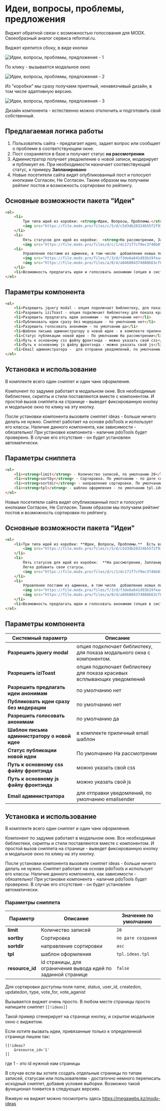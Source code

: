 # Идеи, вопросы, проблемы, предложения

Виджет обратной связи с возможностью голосования для MODX.  Своеобразный аналог сервиса reformal.ru.

Виджет крепится сбоку, в виде кнопки

![Идеи, вопросы, проблемы, предложения - 1](https://file.modx.pro/files/4/d/e/4dedc3fa3987b965cc643d673774c4c6s.jpg)

По клику - вызывается модальное окно

![Идеи, вопросы, проблемы, предложения - 2](https://file.modx.pro/files/f/7/7/f775750f2e2cef567e9fc55ab842396ds.jpg)

Из "коробки" мы сразу получаем приятный, ненавязчивый дизайн, в том числе адаптивную версию.

![Идеи, вопросы, проблемы, предложения - 3](https://file.modx.pro/files/a/d/3/ad3e443dc5c0b21189f5102d68218595s.jpg)

Дизайн компонента - естественно можно отключить и подготовить свой собственный.

## Предлагаемая логика работы

1. Пользователь сайта - предлагает идею, задает вопрос или сообщает о проблеме в соответствующем окне.
2. Пост сохраняется в базе и получает статус **на рассмотрении**
3. Администратор получает уведомление о новой записи, модерирует и публикует ее. При необходимости назначает соотвествующий статус, к примеру **Запланировано**
4. Новые посетители сайта видят опубликованный пост и голосуют кнопками Согласен, Не Согласен. Таким образом мы получаем рейтинг постов и возможность сортировки по рейтингу.

## Основные возможности пакета "Идеи"

```html
<ol>
    <li>
        Три типа идей из коробки: <strong>Идеи, Вопросы, Проблемы.</strong>  Есть возможность изменения и добавления новых типов
        <img src="https://file.modx.pro/files/c/5/d/c5d3db20324b55f2f9390317d0b3ebce.png">
    </li>
    <li>
        Пять статусов для идей из коробки:  <strong>На рассмотрении, Запланировано, Отклонено, Выполнено, Делается </strong> Легко добавить свои статусы..
        <img src="https://file.modx.pro/files/d/c/1/dc171f7cf9ec3746b875de785080461f.png"></li>
    <li>
        Управление постами из админки, в том числе  добавление новых постов
        <img src="https://file.modx.pro/files/f/3/d/f3de6a641d93b19fea4c964ddc3e3483.png">
        <img src="https://file.modx.pro/files/a/0/4/a046804374888b63cf877fb5aaaeb5a5.png">
    </li>
    <li>Возможность предлагать идеи и голосовать анонимам (опция в системных настройках компонента)</li>
</ol>
```

## Параметры компонента

```html
<ol>
    <li>Разрешить jquery modal - опция подключает библиотеку, для показа модального окна с компонентом. Также здесь подключается библиотека iziToast - всплывающие уведомления</li>
    <li>Разрешить iziToast - опция подключает библиотеку для показа красивых всплывающих уведомлений</li>
    <li>Разрешить предлагать идеи анонимам - по умолчанию нет</li>
    <li>Публиковать идеи сразу без модерации - по умолчанию нет</li>
    <li>Разрешить голосовать анонимам - по умолчанию да</li>
    <li>Шаблон письма администратору о новой идее - в комплекте приличный email шаблон</li>
    <li>Статус публикации новой идеи - По умолчанию На рассмотрении</li>
    <li>Путь к основному css файлу фронтэнда - можно указать свой css</li>
    <li>Путь к основному js файлу фронтэнда - можно указать свой js</li>
    <li>Email администратора -  для отправки уведомлений, по умолчанию emailsender </li>
</ol>
```

## Установка и использование

В комплекте всего один сниппет и один чанк оформления.

Компонент по задумке работает в модальном окне.  Все необходимые библиотеки, скрипты и стили поставляются вместе с компонентом. И простой вызов сниппета на странице - выведет фиксированную кнопку и модальное окно по клику на эту кнопку.

После установки компонента вызовите сниппет ideas - больше ничего делать не нужно.
Сниппет работает на основе pdoTools и использует его классы.  Наличие данного компонента, как зависимости - обязательно! При установке компонента - наличие pdoTools будет проверено. В случае его отсутствия - он будет установлен автоматически.

## Параметры сниппета

```html
<ul>
    <li><strong>limit</strong> - Количество записей, по умолчанию 20</li>
    <li><strong>sortby</strong> - Сортировка. По умолчанию - по дате создания. Для сортировки доступны поля name, status, user_id, createdon, updatedon, type, vote_for, vote_aganist</li>
    <li><strong>sortdir</strong> - направление сортировки. По умолчанию - asc</li>
    <li><strong>tpl</strong> - шаблон оформления - по умолчанию tpl.ideas.tpl</li>
</ul>
```

Новые посетители сайта видят опубликованный пост и голосуют кнопками Согласен, Не Согласен. Таким образом мы получаем рейтинг постов и возможность сортировки по рейтингу.

## Основные возможности пакета "Идеи"

```html
<ol>
    <li>Три типа идей из коробки: **Идеи, Вопросы, Проблемы.**  Есть возможность изменения и добавления новых типов
        <img src="https://file.modx.pro/files/c/5/d/c5d3db20324b55f2f9390317d0b3ebce.png">
    </li>
    <li>
        Пять статусов для идей из коробки:  **На рассмотрении, Запланировано, Отклонено, Выполнено, Делается**
        Легко добавить свои статусы.
        <img src="https://file.modx.pro/files/d/c/1/dc171f7cf9ec3746b875de785080461f.png">
    </li>
    <li>
        Управление постами из админки, в том числе  добавление новых постов
        <img src="https://file.modx.pro/files/f/3/d/f3de6a641d93b19fea4c964ddc3e3483.png">
        <img src="https://file.modx.pro/files/a/0/4/a046804374888b63cf877fb5aaaeb5a5.png">
    </li>
    <li>Возможность предлагать идеи и голосовать анонимам (опция в системных настройках компонента)</li>
</ol>
```

## Параметры компонента

| Системный параметр                            | Описание                                                                |
|-----------------------------------------------|-------------------------------------------------------------------------|
| **Разрешить jquery modal**                    | опция подключает библиотеку, для показа модального окна с компонентом.  |
| **Разрешить iziToast**                        | опция подключает библиотеку для показа красивых всплывающих уведомлений |
| **Разрешить предлагать идеи анонимам**        | по умолчанию нет                                                        |
| **Публиковать идеи сразу без модерации**      | по умолчанию нет                                                        |
| **Разрешить голосовать анонимам**             | по умолчанию да                                                         |
| **Шаблон письма администратору о новой идее** | в комплекте приличный email шаблон                                      |
| **Статус публикации новой идеи**              | По умолчанию На рассмотрении                                            |
| **Путь к основному css файлу фронтэнда**      | можно указать свой css                                                  |
| **Путь к основному js файлу фронтэнда**       | можно указать свой js                                                   |
| **Email администратора**                      | для отправки уведомлений, по умолчанию emailsender                      |

## Установка и использование

В комплекте всего один сниппет и один чанк оформления.

Компонент по задумке работает в модальном окне.  Все необходимые библиотеки, скрипты и стили поставляются вместе с компонентом. И простой вызов сниппета на странице - выведет фиксированную кнопку и модальное окно по клику на эту кнопку.

После установки компонента вызовите сниппет ideas - больше ничего делать не нужно.
Сниппет работает на основе pdoTools и использует его классы.  Наличие данного компонента, как зависимости - обязательно! При установке компонента - наличие pdoTools будет проверено. В случае его отсутствия - он будет установлен автоматически.

### Параметры сниппета

| Параметр        | Описание                                                      | Значение по умолчанию |
|-----------------|---------------------------------------------------------------|-----------------------|
| **limit**       | Количество записей                                            | `20`                  |
| **sortby**      | Сортировка                                                    | `по дате создания`    |
| **sortdir**     | направление сортировки                                        | `asc`                 |
| **tpl**         | шаблон оформления                                             | `tpl.ideas.tpl`       |
| **resource_id** | id страницы, для ограничения вывода идей по заданной странице | `false`               |

Для сортировки доступны поля name, status, user_id, createdon, updatedon, type, vote_for, vote_aganist

Вызывается виджет очень просто.
В любом месте страницы просто напишите сниппет `[[!ideas]]`

Такой пример сгенерирует на странице кнопку, и скрытое модальное окно с виджетом.

Если хотите вызвать идеи, привязанные только к определенной странице пишем так:

``` modx
[[!ideas?
    &resource_id='1'
]]
```

где 1 - это id нужной нам страницы

В случае если вы хотите создать отдельные страницы по типам записей, статусам или пользователям - достаточно немного переписать исходный сниппет, добавив условие выборки.  Возможно такой функционал появится в следующих версиях.

Вживую на виджет можно посмотреть здесь <https://megawebs.kz/modx-ideas>
